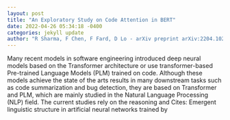 ```yaml
--- 
layout: post 
title: "An Exploratory Study on Code Attention in BERT" 
date: 2022-04-26 05:34:18 -0400 
categories: jekyll update 
author: "R Sharma, F Chen, F Fard, D Lo - arXiv preprint arXiv:2204.10200, 2022" 
--- 
```

Many recent models in software engineering introduced deep neural models based on the Transformer architecture or use transformer-based Pre-trained Language Models (PLM) trained on code. Although these models achieve the state of the arts results in many downstream tasks such as code summarization and bug detection, they are based on Transformer and PLM, which are mainly studied in the Natural Language Processing (NLP) field. The current studies rely on the reasoning and Cites: Emergent linguistic structure in artificial neural networks trained by
